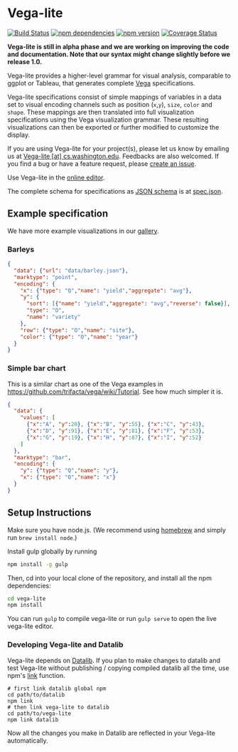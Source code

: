 # Vega-lite

[![Build Status](https://travis-ci.org/vega/vega-lite.svg)](https://travis-ci.org/vega/vega-lite)
[![npm dependencies](https://david-dm.org/vega/vega-lite.svg)](https://www.npmjs.com/package/vega-lite)
[![npm version](https://img.shields.io/npm/v/vega-lite.svg)](https://www.npmjs.com/package/vega-lite)
[![Coverage Status](https://coveralls.io/repos/vega/vega-lite/badge.svg)](https://coveralls.io/r/vega/vega-lite)

**Vega-lite is still in alpha phase and we are working on improving the code and documentation.
Note that our syntax might change slightly before we release 1.0.**

Vega-lite provides a higher-level grammar for visual analysis, comparable to ggplot or Tableau, that generates complete [Vega](https://vega.github.io/) specifications.

Vega-lite specifications consist of simple mappings of variables in a data set to visual encoding channels such as position (`x`,`y`), `size`, `color` and `shape`. These mappings are then translated into full visualization specifications using the Vega visualization grammar. These resulting visualizations can then be exported or further modified to customize the display.

If you are using Vega-lite for your project(s), please let us know by emailing us at [Vega-lite \[at\] cs.washington.edu](mailto:vega-lite@cs.washington.edu).  Feedbacks are also welcomed.
If you find a bug or have a feature request, please [create an issue](https://github.com/vega/vega-lite/issues/new).

Use Vega-lite in the [online editor](https://vega.github.io/vega-lite/).

The complete schema for specifications as [JSON schema](http://json-schema.org/) is at [spec.json](https://vega.github.io/vega-lite/spec.json).

## Example specification

We have more example visualizations in our [gallery](https://vega.github.io/vega-lite/gallery.html).

### Barleys

```json
{
  "data": {"url": "data/barley.json"},
  "marktype": "point",
  "encoding": {
    "x": {"type": "Q","name": "yield","aggregate": "avg"},
    "y": {
      "sort": [{"name": "yield","aggregate": "avg","reverse": false}],
      "type": "O",
      "name": "variety"
    },
    "row": {"type": "O","name": "site"},
    "color": {"type": "O","name": "year"}
  }
}
```

### Simple bar chart

This is a similar chart as one of the Vega examples in https://github.com/trifacta/vega/wiki/Tutorial. See how much simpler it is.

```json
{
  "data": {
    "values": [
      {"x":"A", "y":28}, {"x":"B", "y":55}, {"x":"C", "y":43},
      {"x":"D", "y":91}, {"x":"E", "y":81}, {"x":"F", "y":53},
      {"x":"G", "y":19}, {"x":"H", "y":87}, {"x":"I", "y":52}
    ]
  },
  "marktype": "bar",
  "encoding": {
    "y": {"type": "Q","name": "y"},
    "x": {"type": "O","name": "x"}
  }
}
```

## Setup Instructions

Make sure you have node.js. (We recommend using [homebrew](http://brew.sh) and simply run `brew install node`.)

Install gulp  globally by running

```sh
npm install -g gulp
```

Then, cd into your local clone of the repository, and install all the npm dependencies:

```sh
cd vega-lite
npm install
```

You can run `gulp` to compile vega-lite or run `gulp serve` to open the live vega-lite editor.

### Developing Vega-lite and Datalib

Vega-lite depends on [Datalib](https://github.com/vega/datalib).
If you plan to make changes to datalib and test Vega-lite without publishing / copying compiled datalib all the time, use npm's [link](http://justjs.com/posts/npm-link-developing-your-own-npm-modules-without-tears) function.


```
# first link datalib global npm
cd path/to/datalib
npm link
# then link vega-lite to datalib
cd path/to/vega-lite
npm link datalib
```

Now all the changes you make in Datalib are reflected in your Vega-lite automatically.


